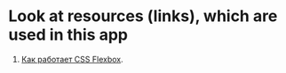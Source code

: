 # Look at resources (links), which are used in this app

1. [Как работает CSS Flexbox](https://tproger.ru/translations/how-css-flexbox-works/).